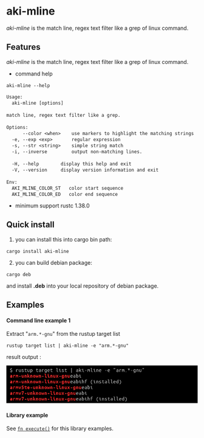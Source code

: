 # aki-mline

*aki-mline* is the match line, regex text filter like a grep of linux command.

## Features

*aki-mline*  is the match line, regex text filter like a grep of linux command.

* command help

```text
aki-mline --help
```

```text
Usage:
  aki-mline [options]

match line, regex text filter like a grep.

Options:
      --color <when>    use markers to highlight the matching strings
  -e, --exp <exp>       regular expression
  -s, --str <string>    simple string match
  -i, --inverse         output non-matching lines.

  -H, --help        display this help and exit
  -V, --version     display version information and exit

Env:
  AKI_MLINE_COLOR_ST   color start sequence
  AKI_MLINE_COLOR_ED   color end sequence
```

* minimum support rustc 1.38.0

## Quick install

1. you can install this into cargo bin path:

```text
cargo install aki-mline
```

2. you can build debian package:

```text
cargo deb
```

and install **.deb** into your local repository of debian package.

## Examples

#### Command line example 1

Extract "`arm.*-gnu`" from the rustup target list

```
rustup target list | aki-mline -e "arm.*-gnu"
```

result output :

![out rustup image]

[out rustup image]: https://raw.githubusercontent.com/aki-akaguma/aki-mline/main/img/out-rustup-1.png

#### Library example

See [`fn execute()`] for this library examples.

[`fn execute()`]: crate::execute
